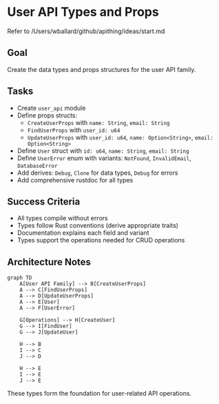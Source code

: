 # User API Types and Props

Refer to /Users/wballard/github/apithing/ideas/start.md

## Goal
Create the data types and props structures for the user API family.

## Tasks
- Create `user_api` module
- Define props structs:
  - `CreateUserProps` with `name: String`, `email: String`
  - `FindUserProps` with `user_id: u64`
  - `UpdateUserProps` with `user_id: u64`, `name: Option<String>`, `email: Option<String>`
- Define `User` struct with `id: u64`, `name: String`, `email: String`
- Define `UserError` enum with variants: `NotFound`, `InvalidEmail`, `DatabaseError`
- Add derives: `Debug`, `Clone` for data types, `Debug` for errors
- Add comprehensive rustdoc for all types

## Success Criteria
- All types compile without errors
- Types follow Rust conventions (derive appropriate traits)
- Documentation explains each field and variant
- Types support the operations needed for CRUD operations

## Architecture Notes
```mermaid
graph TD
    A[User API Family] --> B[CreateUserProps]
    A --> C[FindUserProps]
    A --> D[UpdateUserProps]
    A --> E[User]
    A --> F[UserError]
    
    G[Operations] --> H[CreateUser]
    G --> I[FindUser] 
    G --> J[UpdateUser]
    
    H --> B
    I --> C
    J --> D
    
    H --> E
    I --> E
    J --> E
```

These types form the foundation for user-related API operations.